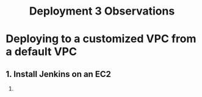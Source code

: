 <h1 align=center>Deployment 3 Observations</h1>

# Deploying to a customized VPC from a default VPC
## 1. Install Jenkins on an EC2
1. 
